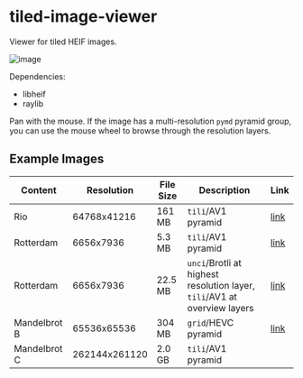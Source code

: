 # tiled-image-viewer
Viewer for tiled HEIF images.

![image](https://github.com/user-attachments/assets/979c74af-b59c-4bec-8edd-16f8752c7b47)

Dependencies:
- libheif
- raylib

Pan with the mouse. If the image has a multi-resolution `pymd` pyramid group, you can use the mouse wheel to browse through the resolution layers.

## Example Images

| Content | Resolution | File Size | Description | Link |
| ------- | ---------- | --------- | ----------- | ---- |
| Rio     | 64768x41216 | 161 MB   | `tili`/AV1 pyramid | [link](https://cloud.dirk-farin.de/s/CxiDYRR48G2Yzx8) |
| Rotterdam | 6656x7936 | 5.3 MB   | `tili`/AV1 pyramid | [link](https://cloud.dirk-farin.de/s/GGiRNHkjWfq6xxk) |
| Rotterdam | 6656x7936 | 22.5 MB   | `unci`/Brotli at highest resolution layer, `tili`/AV1 at overview layers | [link](https://cloud.dirk-farin.de/s/rbqkSs4QWZFSneS) |
| Mandelbrot B | 65536x65536 | 304 MB | `grid`/HEVC pyramid | [link](https://cloud.dirk-farin.de/s/3XzFPxfw9GPNrxK) |
| Mandelbrot C | 262144x261120 | 2.0 GB | `tili`/AV1 pyramid |     |

